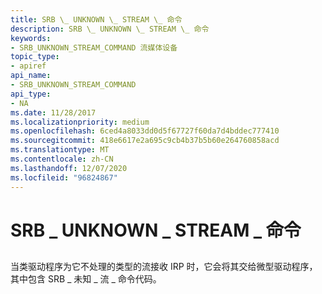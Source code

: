 ```yaml
---
title: SRB \_ UNKNOWN \_ STREAM \_ 命令
description: SRB \_ UNKNOWN \_ STREAM \_ 命令
keywords:
- SRB_UNKNOWN_STREAM_COMMAND 流媒体设备
topic_type:
- apiref
api_name:
- SRB_UNKNOWN_STREAM_COMMAND
api_type:
- NA
ms.date: 11/28/2017
ms.localizationpriority: medium
ms.openlocfilehash: 6ced4a8033dd0d5f67727f60da7d4bddec777410
ms.sourcegitcommit: 418e6617e2a695c9cb4b37b5b60e264760858acd
ms.translationtype: MT
ms.contentlocale: zh-CN
ms.lasthandoff: 12/07/2020
ms.locfileid: "96824867"
---
```

# <a name="srb_unknown_stream_command"></a>SRB \_ UNKNOWN \_ STREAM \_ 命令


## <span id="ddk_srb_unknown_stream_command_ks"></span><span id="DDK_SRB_UNKNOWN_STREAM_COMMAND_KS"></span>


当类驱动程序为它不处理的类型的流接收 IRP 时，它会将其交给微型驱动程序，其中包含 SRB \_ 未知 \_ 流 \_ 命令代码。

 

 





